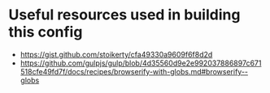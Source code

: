 # Useful resources used in building this config

- https://gist.github.com/stoikerty/cfa49330a9609f6f8d2d
- https://github.com/gulpjs/gulp/blob/4d35560d9e2e992037886897c671518cfe49fd7f/docs/recipes/browserify-with-globs.md#browserify--globs
